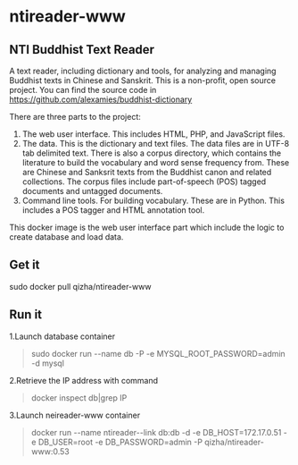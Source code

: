# ntireader-www
## NTI Buddhist Text Reader

A text reader, including dictionary and tools, for analyzing and managing Buddhist texts in Chinese and Sanskrit. This is a non-profit, open source project. You can find the source code in https://github.com/alexamies/buddhist-dictionary

There are three parts to the project:

 1. The web user interface. This includes HTML, PHP, and JavaScript
    files.
 2. The data. This is the dictionary and text files. The data files are
    in UTF-8 tab delimited text. There is also a corpus directory, which
    contains the literature to build the vocabulary and word sense
    frequency from. These are Chinese and Sanksrit texts from the
    Buddhist canon and related collections. The corpus files include
    part-of-speech (POS) tagged documents and untagged documents.
 3. Command line tools. For building vocabulary. These are in Python.
    This includes a POS tagger and HTML annotation tool.

This docker image is the web user interface part which include the logic to create database and load data.

## Get it

sudo docker pull qizha/ntireader-www

## Run it

1.Launch database container
> sudo docker run --name db -P -e MYSQL_ROOT_PASSWORD=admin -d mysql

2.Retrieve the IP address with command 

> docker inspect db|grep IP

3.Launch neireader-www container
> docker run --name ntireader--link db:db -d -e DB_HOST=172.17.0.51 -e DB_USER=root -e DB_PASSWORD=admin -P qizha/ntireader-www:0.53
